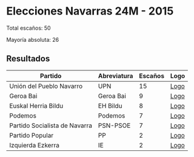 # Elecciones Navarras 24M - 2015

Total escaños: 50

Mayoría absoluta: 26

## Resultados

| Partido | Abreviatura | Escaños | Logo |
| - | - | - | - |
| Unión del Pueblo Navarro | UPN | 15 | [Logo](https://github.com/playzzz/Pactos/blob/master/Logos/UPN.jpg?raw=true)
| Geroa Bai | Geroa Bai | 9 | [Logo](https://github.com/playzzz/Pactos/blob/master/Logos/Geroa%20Bai.jpg?raw=true)
| Euskal Herria Bildu | EH Bildu | 8 | [Logo](https://github.com/playzzz/Pactos/blob/master/Logos/EH%20Bildu.jpg?raw=true)
| Podemos | Podemos | 7 | [Logo](https://github.com/playzzz/Pactos/blob/master/Logos/Podemos.jpg?raw=true)
| Partido Socialista de Navarra | PSN-PSOE | 7 | [Logo](https://github.com/playzzz/Pactos/blob/master/Logos/PSOE.jpg?raw=true)
| Partido Popular | PP | 2 | [Logo](https://github.com/playzzz/Pactos/blob/master/Logos/PP.jpg?raw=true)
| Izquierda Ezkerra | IE | 2 | [Logo](https://github.com/playzzz/Pactos/blob/master/Logos/Ezkerra.jpg?raw=true)
